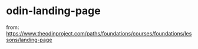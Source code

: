 # odin-landing-page

from:
https://www.theodinproject.com/paths/foundations/courses/foundations/lessons/landing-page
